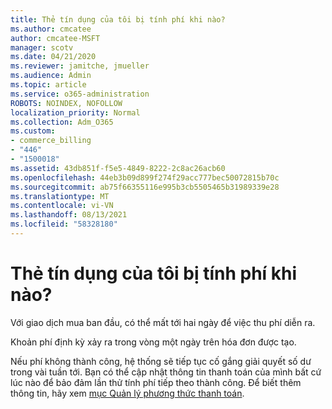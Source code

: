```yaml
---
title: Thẻ tín dụng của tôi bị tính phí khi nào?
ms.author: cmcatee
author: cmcatee-MSFT
manager: scotv
ms.date: 04/21/2020
ms.reviewer: jamitche, jmueller
ms.audience: Admin
ms.topic: article
ms.service: o365-administration
ROBOTS: NOINDEX, NOFOLLOW
localization_priority: Normal
ms.collection: Adm_O365
ms.custom:
- commerce_billing
- "446"
- "1500018"
ms.assetid: 43db851f-f5e5-4849-8222-2c8ac26acb60
ms.openlocfilehash: 44eb3b09d899f274f29acc777bec50072815b70c
ms.sourcegitcommit: ab75f66355116e995b3cb5505465b31989339e28
ms.translationtype: MT
ms.contentlocale: vi-VN
ms.lasthandoff: 08/13/2021
ms.locfileid: "58328180"
---
```

# <a name="when-is-my-credit-card-charged"></a>Thẻ tín dụng của tôi bị tính phí khi nào?

Với giao dịch mua ban đầu, có thể mất tới hai ngày để việc thu phí diễn ra.
  
Khoản phí định kỳ xảy ra trong vòng một ngày trên hóa đơn được tạo.
  
Nếu phí không thành công, hệ thống sẽ tiếp tục cố gắng giải quyết số dư trong vài tuần tới. Bạn có thể cập nhật thông tin thanh toán của mình bất cứ lúc nào để bảo đảm lần thử tính phí tiếp theo thành công. Để biết thêm thông tin, hãy xem [mục Quản lý phương thức thanh toán](https://docs.microsoft.com/microsoft-365/commerce/billing-and-payments/manage-payment-methods).